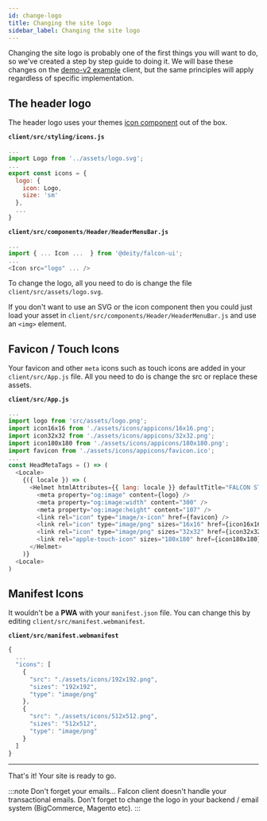 ```yaml
---
id: change-logo
title: Changing the site logo
sidebar_label: Changing the site logo
---
```



Changing the site logo is probably one of the first things you will want to do, so we've created a step by step guide to doing it.
We will base these changes on the [demo-v2 example](./../../getting-started/create#our-examples) client, but the same principles will apply regardless of specific implementation.

## The header logo
The header logo uses your themes [icon component](./../../client/theming/icons) out of the box.  

**`client/src/styling/icons.js`**
```js
...
import Logo from '../assets/logo.svg';
...
export const icons = {
  logo: {
    icon: Logo,
    size: 'sm'
  },
  ...
}
```

**`client/src/components/Header/HeaderMenuBar.js`**
```js
...
import { ... Icon ...  } from '@deity/falcon-ui';
...
<Icon src="logo" ... />
```

To change the logo, all you need to do is change the file `client/src/assets/logo.svg`.

If you don't want to use an SVG or the icon component then you could just load your asset in `client/src/components/Header/HeaderMenuBar.js` and use an `<img>` element.

## Favicon / Touch Icons

Your favicon and other `meta` icons such as touch icons are added in your `client/src/App.js` file. All you need to do is change the src or replace these assets.

**`client/src/App.js`**
```js
...
import logo from 'src/assets/logo.png';
import icon16x16 from './assets/icons/appicons/16x16.png';
import icon32x32 from './assets/icons/appicons/32x32.png';
import icon180x180 from './assets/icons/appicons/180x180.png';
import favicon from './assets/icons/appicons/favicon.ico';
...
const HeadMetaTags = () => (
  <Locale>
    {({ locale }) => (
      <Helmet htmlAttributes={{ lang: locale }} defaultTitle="FALCON STORE" titleTemplate="%s | FALCON STORE">
        <meta property="og:image" content={logo} />
        <meta property="og:image:width" content="300" />
        <meta property="og:image:height" content="107" />
        <link rel="icon" type="image/x-icon" href={favicon} />
        <link rel="icon" type="image/png" sizes="16x16" href={icon16x16} />
        <link rel="icon" type="image/png" sizes="32x32" href={icon32x32} />
        <link rel="apple-touch-icon" sizes="180x180" href={icon180x180} />
      </Helmet>
    )}
  <Locale>
)
```

## Manifest Icons

It wouldn't be a **PWA** with your `manifest.json` file. You can change this by editing `client/src/manifest.webmanifest`.

**`client/src/manifest.webmanifest`**
```js
{
  ...
  "icons": [
    {
      "src": "./assets/icons/192x192.png",
      "sizes": "192x192",
      "type": "image/png"
    },
    {
      "src": "./assets/icons/512x512.png",
      "sizes": "512x512",
      "type": "image/png"
    }
  ]
}
```
---

That's it! Your site is ready to go.


:::note Don't forget your emails...
Falcon client doesn't handle your transactional emails. Don't forget to change the logo in your backend / email system (BigCommerce, Magento etc).
:::